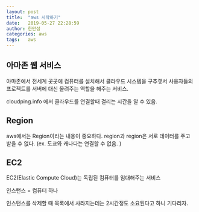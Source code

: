 ```yaml
---
layout: post
title:  "aws 시작하기"
date:   2019-05-27 22:28:59
author: 한만섭
categories: aws
tags:	aws
---
```



## 아마존 웹 서비스 

아마존에서 전세계 곳곳에 컴퓨터를 설치해서 클라우드 시스템을 구추갷서 사용자들의 프로젝트를 서버에 대신 올려주는 역할을 해주는 서비스.



cloudping.info 에서 클라우드를 연결할때 걸리는 시간을 알 수 있음.


## Region

aws에서는 Region이라는 내용이 중요하다.
region과 region은 서로 데이터를 주고 받을 수 없다. (ex. 도쿄와 캐나다는 연결할 수 없음. )

## EC2

EC2(Elastic Compute Cloud)는 독립된 컴퓨터를 임대해주는 서비스 

인스턴스 = 컴퓨터 하나 

인스턴스를 삭제할 때 목록에서 사라지는데는 2시간정도 소요된다고 하니 기다리자.
